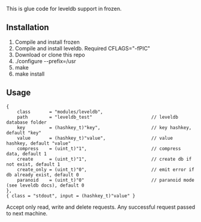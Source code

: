 This is glue code for leveldb support in frozen.

Installation
-----------------
1. Compile and install frozen
2. Compile and install leveldb. Required CFLAGS="-fPIC"
3. Download or clone this repo
4. ./configure --prefix=/usr
5. make
6. make install


Usage
-----------------
	{
		class       = "modules/leveldb",
		path        = "leveldb_test"                      // leveldb database folder
		key         = (hashkey_t)"key",                   // key hashkey, default "key"
		value       = (hashkey_t)"value",                 // value hashkey, default "value"
		compress    = (uint_t)"1",                        // compress data, default 1
		create      = (uint_t)"1",                        // create db if not exist, default 1
		create_only = (uint_t)"0",                        // emit error if db already exist, default 0
		paranoid    = (uint_t)"0"                         // paranoid mode (see leveldb docs), default 0
	},
	{ class = "stdout", input = (hashkey_t)"value" }


Accept only read, write and delete requests. Any successful request passed to next machine.

